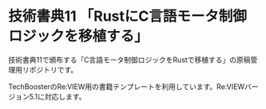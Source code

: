 # 技術書典11 「RustにC言語モータ制御ロジックを移植する」

技術書典11で頒布する「C言語モータ制御ロジックをRustで移植する」の原稿管理用リポジトリです。

TechBoosterのRe:VIEW用の書籍テンプレートを利用しています。Re:VIEWバージョン5.1に対応します。
